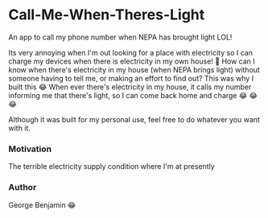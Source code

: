 # Call-Me-When-Theres-Light
An app to call my phone number when NEPA has brought light LOL!

Its very annoying when I'm out looking for a place with electricity so I can charge my devices when there is electricity in my own house! :triumph:
How can I know when there's electricity in my house (when NEPA brings light) without someone having to tell me, or making an effort 
to find out? This was why I built this :joy:
When ever there's electricity in my house, it calls my number informing me that there's light, so I can come back home and charge
:joy: :joy: :joy:

Although it was built for my personal use, feel free to do whatever you want with it.

### Motivation
The terrible electricity supply condition where I'm at presently

### Author
George Benjamin :joy:
